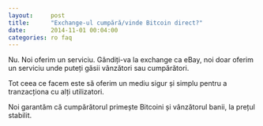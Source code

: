 ```yaml
---
layout:     post
title:      "Exchange-ul cumpără/vinde Bitcoin direct?"
date:       2014-11-01 00:04:00
categories: ro faq
---
```


Nu. Noi oferim un serviciu. Gândiți-va la exchange ca eBay, noi doar oferim un serviciu unde puteți găsii vânzători sau cumpărători.

Tot ceea ce facem este să oferim un mediu sigur și simplu pentru a tranzacționa cu alți utilizatori.

Noi garantăm că cumpărătorul primește Bitcoini și vânzătorul banii, la prețul stabilit.
